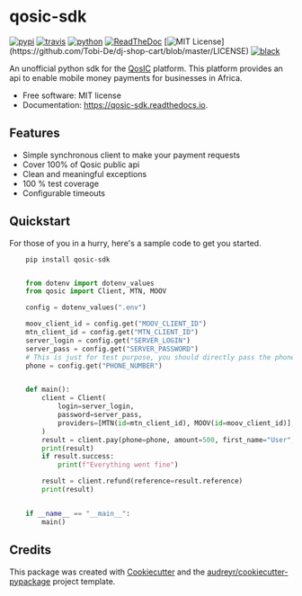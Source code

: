 # qosic-sdk


[![pypi](https://img.shields.io/pypi/v/qosic-sdk.svg)](https://pypi.python.org/pypi/qosic-sdk)
[![travis](https://api.travis-ci.com/Tobi-De/qosic-sdk.svg)](https://travis-ci.com/Tobi-De/qosic-sdk)
[![python](https://img.shields.io/pypi/pyversions/qosic-sdk)](https://github.com/Tobi-De/qosic-sdk)
[![ReadTheDoc](https://readthedocs.org/projects/qosic-sdk/badge/?version=latest)](https://qosic-sdk.readthedocs.io/en/latest/?version=latest)
[![MIT License](https://img.shields.io/apm/l/atomic-design-ui.svg?)](https://github.com/Tobi-De/dj-shop-cart/blob/master/LICENSE)
[![black](https://img.shields.io/badge/code%20style-black-000000.svg)](https://github.com/psf/black)

An unofficial python sdk for the [QosIC](https://www.qosic.com/) platform. This platform provides an api to enable mobile
money payments for businesses in Africa.

* Free software: MIT license
* Documentation: https://qosic-sdk.readthedocs.io.

## Features

- Simple synchronous client to make your payment requests
- Cover 100% of Qosic public api
- Clean and meaningful exceptions
- 100 % test coverage
- Configurable timeouts

## Quickstart

For those of you in a hurry, here's a sample code to get you started.

```shell
    pip install qosic-sdk
```

```python

    from dotenv import dotenv_values
    from qosic import Client, MTN, MOOV

    config = dotenv_values(".env")

    moov_client_id = config.get("MOOV_CLIENT_ID")
    mtn_client_id = config.get("MTN_CLIENT_ID")
    server_login = config.get("SERVER_LOGIN")
    server_pass = config.get("SERVER_PASSWORD")
    # This is just for test purpose, you should directly pass the phone number
    phone = config.get("PHONE_NUMBER")


    def main():
        client = Client(
            login=server_login,
            password=server_pass,
            providers=[MTN(id=mtn_client_id), MOOV(id=moov_client_id)],
        )
        result = client.pay(phone=phone, amount=500, first_name="User", last_name="TEST")
        print(result)
        if result.success:
            print(f"Everything went fine")

        result = client.refund(reference=result.reference)
        print(result)


    if __name__ == "__main__":
        main()

```

## Credits

This package was created with [Cookiecutter](https://github.com/audreyr/cookiecutter) and the
[audreyr/cookiecutter-pypackage](https://github.com/audreyr/cookiecutter-pypackage) project template.
